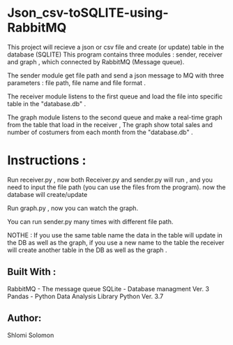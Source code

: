 # Json_csv-toSQLITE-using-RabbitMQ

This project will recieve a json or csv file and create (or update) table in the database (SQLITE)
This program contains three modules : sender, receiver and graph , which connected by RabbitMQ (Message queue).


The sender module get file path and send a json message to MQ with three parameters : file path, file name and file format .

The receiver module listens to the first queue and load the file into specific table in the "database.db" .

The graph module listens to the second queue and make a real-time graph from the table that load in the receiver , The graph show total sales and number of costumers from each month from the "database.db" .

# Instructions :
Run receiver.py , now both Receiver.py and sender.py will run , and you need to input the file path (you can use the files from the program). now the database will create/update

Run graph.py , now you can watch the graph.



You can run sender.py many times with different file path.

NOTHE :
If you use the same table name the data in the table will update in the DB as well as the graph, if you use a new name to the table the receiver will create another table in the DB as well as the graph .

## Built With :
RabbitMQ - The message queue
SQLite - Database managment Ver. 3
Pandas - Python Data Analysis Library
Python Ver. 3.7


## Author:
Shlomi Solomon
